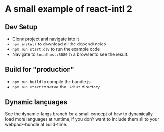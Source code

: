 # A small example of react-intl 2

## Dev Setup

* Clone project and navigate into it
* `npm install` to download all the dependencies
* `npm run start:dev` to run the example code
* Navigate to `localhost:8080` in a browser to see the result.

## Build for "production"

* `npm run build` to compile the bundle.js
* `npm run start` to serve the `./dist` directory.

## Dynamic languages
See the dynamic-langs branch for a small concept of how to dynamically load more languages at runtime, if you don't want to include them all to your webpack-bundle at build-time.
